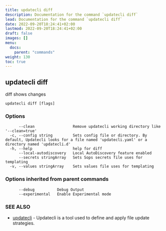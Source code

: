 ```yaml
---
title: updatecli diff
description: Documentation for the command `updatecli diff`
lead: Documentation for the command `updatecli diff`
date: 2022-09-20T18:24:41+02:00
lastmod: 2022-09-20T18:24:41+02:00
draft: false
images: []
menu:
  docs:
    parent: "commands"
weight: 130
toc: true
---
```


## updatecli diff

diff shows changes

```
updatecli diff [flags]
```

### Options

```
      --clean                 Remove updatecli working directory like '--clean=true'
  -c, --config string         Sets config file or directory. By default, Updatecli looks for a file named 'updatecli.yaml' or a directory named 'updatecli.d'
  -h, --help                  help for diff
      --local-autodiscovery   Local AutoDiscovery feature enabled
      --secrets stringArray   Sets Sops secrets file uses for templating
  -v, --values stringArray    Sets values file uses for templating
```

### Options inherited from parent commands

```
      --debug          Debug Output
      --experimental   Enable Experimental mode
```

### SEE ALSO

* [updatecli](/docs/commands/updatecli)	 - Updatecli is a tool used to define and apply file update strategies. 

